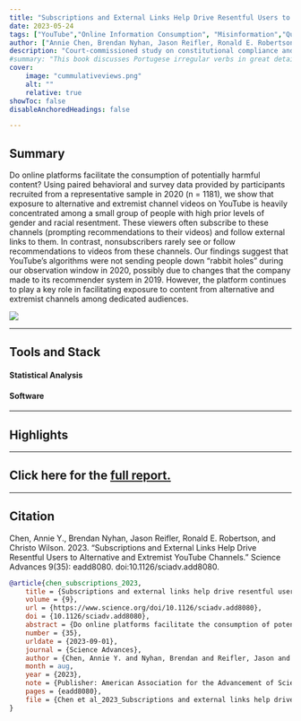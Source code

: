 ```yaml
---
title: "Subscriptions and External Links Help Drive Resentful Users to Alternative and Extremist YouTube Channels" 
date: 2023-05-24
tags: ["YouTube","Online Information Consumption", "Misinformation","Quasi-poisson Regression"]
author: ["Annie Chen, Brendan Nyhan, Jason Reifler, Ronald E. Robertson, and Christo Wilson"]
description: "Court-commissioned study on constitutional compliance and racial disparities in policing."
#summary: "This book discusses Portugese irregular verbs in great details."
cover:
    image: "cummulativeviews.png"
    alt: ""
    relative: true
showToc: false
disableAnchoredHeadings: false

---
```

## Summary

Do online platforms facilitate the consumption of potentially harmful content? Using paired behavioral and survey data provided by participants recruited from a representative sample in 2020 (n = 1181), we show that exposure to alternative and extremist channel videos on YouTube is heavily concentrated among a small group of people with high prior levels of gender and racial resentment. These viewers often subscribe to these channels (prompting recommendations to their videos) and follow external links to them. In contrast, nonsubscribers rarely see or follow recommendations to videos from these channels. Our findings suggest that YouTube’s algorithms were not sending people down “rabbit holes” during our observation window in 2020, possibly due to changes that the company made to its recommender system in 2019. However, the platform continues to play a key role in facilitating exposure to content from alternative and extremist channels among dedicated audiences.


![](cummulativereviews.png)

---
## Tools and Stack


#### Statistical Analysis

#### Software
<!-- ![Python](https://img.shields.io/badge/Python-3776AB?logo=python&logoColor=white)
![R](https://img.shields.io/badge/R-276DC3?logo=r&logoColor=white) -->

<!-- ![R](https://img.shields.io/badge/R-276DC3?logo=r&logoColor=white) -->

---
## Highlights

---

## Click here for the [full report.](https://www.nypdmonitor.org/wp-content/uploads/2025/05/2025.05.01-956-ISLG-Report-An-Examination-of-NYPD-Stop-and-Frisk-Practices.pdf)

---


## Citation

Chen, Annie Y., Brendan Nyhan, Jason Reifler, Ronald E. Robertson, and Christo Wilson. 2023. “Subscriptions and External Links Help Drive Resentful Users to Alternative and Extremist YouTube Channels.” Science Advances 9(35): eadd8080. doi:10.1126/sciadv.add8080.

```BibTeX
@article{chen_subscriptions_2023,
	title = {Subscriptions and external links help drive resentful users to alternative and extremist {YouTube} channels},
	volume = {9},
	url = {https://www.science.org/doi/10.1126/sciadv.add8080},
	doi = {10.1126/sciadv.add8080},
	abstract = {Do online platforms facilitate the consumption of potentially harmful content? Using paired behavioral and survey data provided by participants recruited from a representative sample in 2020 (n = 1181), we show that exposure to alternative and extremist channel videos on YouTube is heavily concentrated among a small group of people with high prior levels of gender and racial resentment. These viewers often subscribe to these channels (prompting recommendations to their videos) and follow external links to them. In contrast, nonsubscribers rarely see or follow recommendations to videos from these channels. Our findings suggest that YouTube’s algorithms were not sending people down “rabbit holes” during our observation window in 2020, possibly due to changes that the company made to its recommender system in 2019. However, the platform continues to play a key role in facilitating exposure to content from alternative and extremist channels among dedicated audiences.},
	number = {35},
	urldate = {2023-09-01},
	journal = {Science Advances},
	author = {Chen, Annie Y. and Nyhan, Brendan and Reifler, Jason and Robertson, Ronald E. and Wilson, Christo},
	month = aug,
	year = {2023},
	note = {Publisher: American Association for the Advancement of Science},
	pages = {eadd8080},
	file = {Chen et al_2023_Subscriptions and external links help drive resentful users to alternative and.pdf:files/6032/Chen et al_2023_Subscriptions and external links help drive resentful users to alternative and.pdf:application/pdf},
}
```
